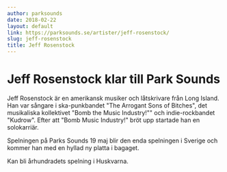 ```yaml
---
author: parksounds
date: 2018-02-22
layout: default
link: https://parksounds.se/artister/jeff-rosenstock/
slug: jeff-rosenstock
title: Jeff Rosenstock
---
```


# Jeff Rosenstock klar till Park Sounds

Jeff Rosenstock är en amerikansk musiker och låtskrivare från Long Island. Han var sångare i ska-punkbandet "The Arrogant Sons of Bitches", det musikaliska kollektivet "Bomb the Music Industry!"" och indie-rockbandet "Kudrow". Efter att "Bomb Music Industry!" bröt upp startade han en solokarriär. 

Spelningen på Parks Sounds 19 maj blir den enda spelningen i Sverige och kommer han med en hyllad ny platta i bagaget. 

Kan bli århundradets spelning i Huskvarna.
